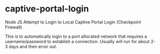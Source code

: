 # captive-portal-login
Node JS Attempt to Login to Local Captive Portal Login (Checkpoint Firewall)

This is to automatically login to a port allocated network that requires a username/password to establish a connection.
Usually will run for about 2-3 days and then error out.
